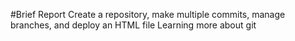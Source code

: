 #Brief Report
 Create a repository, make multiple commits, manage branches, and deploy an HTML file
Learning more about git
